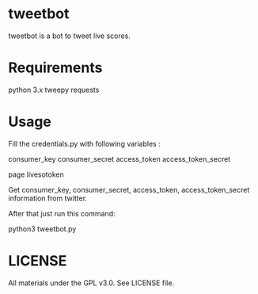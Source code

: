 # tweetbot
tweetbot is a bot to tweet live scores.

# Requirements
python 3.x
tweepy
requests

# Usage

Fill the credentials.py with following variables :

consumer_key 
consumer_secret
access_token
access_token_secret 

page
livesotoken


Get consumer_key, consumer_secret, access_token, access_token_secret information from twitter.


After that just run this command:

python3 tweetbot.py



# LICENSE

All materials under the GPL v3.0. See LICENSE file.

